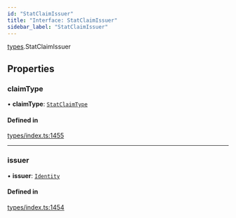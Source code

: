 ```yaml
---
id: "StatClaimIssuer"
title: "Interface: StatClaimIssuer"
sidebar_label: "StatClaimIssuer"
---
```


[types](../../../modules/Types/Types.md).StatClaimIssuer

## Properties

### claimType

• **claimType**: [`StatClaimType`](../../../modules/Types/Types.md#statclaimtype)

#### Defined in

[types/index.ts:1455](https://github.com/PolymeshAssociation/polymesh-sdk/blob/2c78f6c34/src/types/index.ts#L1455)

___

### issuer

• **issuer**: [`Identity`](../../../classes/API/Entities/Identity/Identity.md)

#### Defined in

[types/index.ts:1454](https://github.com/PolymeshAssociation/polymesh-sdk/blob/2c78f6c34/src/types/index.ts#L1454)

